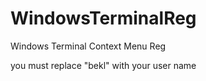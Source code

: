 # WindowsTerminalReg
Windows Terminal Context Menu Reg

you must replace "bekl" with your user name
